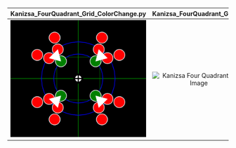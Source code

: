 Kanizsa_FourQuadrant_Grid_ColorChange.py            |  Kanizsa_FourQuadrant_Grid.py
:-------------------------:|:-------------------------:
![](https://github.com/JonathanReardon/Stimulus-Visualisation/blob/master/Kanizsa_FourQuadrant_Grid/Images/color_change.gif "color change")  |  ![](https://github.com/JonathanReardon/StimulusVisualisation/blob/master/Kanizsa_FourQuadrant_Grid/Images/Kanizsa_FourQuadrant_Grid.png "Kanizsa Four Quadrant Grid Image")


